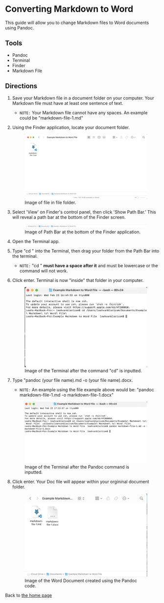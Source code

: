 # Converting Markdown to Word

This guide will allow you to change Markdown files to Word documents using Pandoc. 
## Tools 
- Pandoc 
- Terminal
- Finder
- Markdown File 

## Directions 
1. Save your Markdown file in a document folder on your computer. Your Markdown file must have at least one sentence of text.
   -  `NOTE:` Your Markdown file cannot have any spaces. An example could be "markdown-file-1.md"
2. Using the Finder application, locate your document folder. 
   <figure>
   <img src="images/md-file-in-folder-to-convert.png"> 
    <figcaption> Image of file in file folder. </figcaption> 

3. Select 'View' on Finder's control panel, then click 'Show Path Bar.' This will reveal a path bar at the bottom of the Finder screen. 
   <figure> <img src="images/file-path-md-to-word.png"> 
   <figcaption> Image of Path Bar at the bottom of the Finder application. </figcaption> 
4. Open the Terminal app. 
5. Type "cd " into the Terminal, then drag your folder from the Path Bar into the terminal.
   - `NOTE:` "cd " **must have a space after it** and must be lowercase or the command will not work. 
6. Click enter. Terminal is now "inside" that folder in your computer. 
   <figure> <img src="images/cd-example-md-to-word.png"> 
    <figcaption> Image of the Terminal after the command "cd" is inputted. </figcaption> 
7. Type "pandoc (your file name).md -o (your file name).docx.
   - `NOTE:` An example using the file example above would be: "pandoc markdown-file-1.md -o markdown-file-1.docx"
    <figure> <img src="images/pandoc-code-md-to-word.png"> 
    <figcaption> Image of the Terminal after the Pandoc command is inputted. </figcaption>

8. Click enter. Your Doc file will appear within your orgininal document folder. 
   <figure> <img src="images/word-created-by-pandoc.png"> 
    <figcaption> Image of the Word Document created using the Pandoc code. </figcaption> 

Back to [the home page](index.md)


